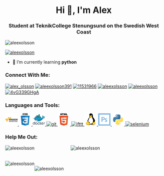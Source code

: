 <h1 align="center">Hi 👋, I'm Alex</h1>
<h3 align="center">Student at TeknikCollege Stenungsund on the Swedish West Coast</h3>

<p align="left"> <img src="https://komarev.com/ghpvc/?username=aleexolsson&label=Profile%20views&color=0e75b6&style=flat" alt="aleexolsson" /> </p>

<p align="left"> <a href="https://github.com/ryo-ma/github-profile-trophy"><img src="https://github-profile-trophy.vercel.app/?username=aleexolsson" alt="aleexolsson" /></a> </p>

- 🌱 I’m currently learning **python**


<h3 align="left">Connect With Me:</h3>
<p align="left">
<a href="https://twitter.com/alex_olsson" target="blank"><img align="center" src="https://raw.githubusercontent.com/rahuldkjain/github-profile-readme-generator/master/src/images/icons/Social/twitter.svg" alt="alex_olsson" height="30" width="40" /></a>
<a href="https://linkedin.com/in/aleexolsson391" target="blank"><img align="center" src="https://raw.githubusercontent.com/rahuldkjain/github-profile-readme-generator/master/src/images/icons/Social/linked-in-alt.svg" alt="aleexolsson391" height="30" width="40" /></a>
<a href="https://stackoverflow.com/users/11531966" target="blank"><img align="center" src="https://raw.githubusercontent.com/rahuldkjain/github-profile-readme-generator/master/src/images/icons/Social/stack-overflow.svg" alt="11531966" height="30" width="40" /></a>
<a href="https://fb.com/aleexolsson" target="blank"><img align="center" src="https://raw.githubusercontent.com/rahuldkjain/github-profile-readme-generator/master/src/images/icons/Social/facebook.svg" alt="aleexolsson" height="30" width="40" /></a>
<a href="https://instagram.com/aleexolsson" target="blank"><img align="center" src="https://raw.githubusercontent.com/rahuldkjain/github-profile-readme-generator/master/src/images/icons/Social/instagram.svg" alt="aleexolsson" height="30" width="40" /></a>
<a href="https://discord.gg/4vG339GHgA" target="blank"><img align="center" src="https://raw.githubusercontent.com/rahuldkjain/github-profile-readme-generator/master/src/images/icons/Social/discord.svg" alt="4vG339GHgA" height="30" width="40" /></a>
</p>

<h3 align="left">Languages and Tools:</h3>
<p align="left"> <a href="https://aws.amazon.com" target="_blank" rel="noreferrer"> <img src="https://raw.githubusercontent.com/devicons/devicon/master/icons/amazonwebservices/amazonwebservices-original-wordmark.svg" alt="aws" width="40" height="40"/> </a> <a href="https://www.w3.org/Style/CSS/" target="_blank" rel="noreferrer"> <img src="https://raw.githubusercontent.com/devicons/devicon/master/icons/css3/css3-original-wordmark.svg" alt="css3" width="40" height="40"/> </a> <a href="https://www.docker.com/" target="_blank" rel="noreferrer"> <img src="https://raw.githubusercontent.com/devicons/devicon/master/icons/docker/docker-original-wordmark.svg" alt="docker" width="40" height="40"/> </a> <a href="https://git-scm.com/" target="_blank" rel="noreferrer"> <img src="https://www.vectorlogo.zone/logos/git-scm/git-scm-icon.svg" alt="git" width="40" height="40"/> </a> <a href="https://www.w3.org/html/" target="_blank" rel="noreferrer"> <img src="https://raw.githubusercontent.com/devicons/devicon/master/icons/html5/html5-original-wordmark.svg" alt="html5" width="40" height="40"/> </a> <a href="https://ifttt.com/" target="_blank" rel="noreferrer"> <img src="https://www.vectorlogo.zone/logos/ifttt/ifttt-ar21.svg" alt="ifttt" width="40" height="40"/> </a> <a href="https://www.linux.org/" target="_blank" rel="noreferrer"> <img src="https://raw.githubusercontent.com/devicons/devicon/master/icons/linux/linux-original.svg" alt="linux" width="40" height="40"/> </a> <a href="https://www.photoshop.com/en" target="_blank" rel="noreferrer"> <img src="https://raw.githubusercontent.com/devicons/devicon/master/icons/photoshop/photoshop-line.svg" alt="photoshop" width="40" height="40"/> </a> <a href="https://www.python.org" target="_blank" rel="noreferrer"> <img src="https://raw.githubusercontent.com/devicons/devicon/master/icons/python/python-original.svg" alt="python" width="40" height="40"/> </a> <a href="https://www.selenium.dev" target="_blank" rel="noreferrer"> <img src="https://raw.githubusercontent.com/detain/svg-logos/780f25886640cef088af994181646db2f6b1a3f8/svg/selenium-logo.svg" alt="selenium" width="40" height="40"/> </a> </p>

<h3 align="left">Help Me Out:</h3>
<p><a href="https://www.buymeacoffee.com/aleexolsson"> <img align="left" src="https://cdn.buymeacoffee.com/buttons/v2/default-yellow.png" height="50" width="210" alt="aleexolsson" /></a><a href="https://ko-fi.com/aleexolsson"> <img align="left" src="https://cdn.ko-fi.com/cdn/kofi3.png?v=3" height="50" width="210" alt="aleexolsson" /></a></p><br><br>

<p><img align="left" src="https://github-readme-stats.vercel.app/api/top-langs?username=aleexolsson&show_icons=true&locale=en&layout=compact" alt="aleexolsson" /></p>

<p>&nbsp;<img align="center" src="https://github-readme-stats.vercel.app/api?username=aleexolsson&show_icons=true&locale=en" alt="aleexolsson" /></p>
